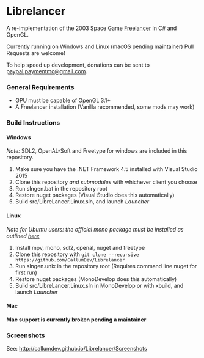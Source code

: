 # Librelancer
A re-implementation of the 2003 Space Game [Freelancer](https://en.wikipedia.org/wiki/Freelancer_(video_game)) in C# and OpenGL.

Currently running on Windows and Linux (macOS pending maintainer)
Pull Requests are welcome!

To help speed up development, donations can be sent to paypal.paymentmc@gmail.com.

### General Requirements
* GPU must be capable of OpenGL 3.1+
* A Freelancer installation (Vanilla recommended, some mods may work)

### Build Instructions

#### Windows
*Note:* SDL2, OpenAL-Soft and Freetype for windows are included in this repository.

1. Make sure you have the .NET Framework 4.5 installed with Visual Studio 2015
2. Clone this repository _and submodules_ with whichever client you choose
3. Run slngen.bat in the repository root
4. Restore nuget packages (Visual Studio does this automatically)
5. Build src/LibreLancer.Linux.sln, and launch *Launcher*

#### Linux
*Note for Ubuntu users: the official mono package must be installed as outlined [here](http://www.mono-project.com/docs/getting-started/install/linux/#debian-ubuntu-and-derivatives)*
1. Install mpv, mono, sdl2, openal, nuget and freetype
2. Clone this repository with `git clone --recursive https://github.com/CallumDev/Librelancer`
3. Run slngen.unix in the repository root (Requires command line nuget for first run)
4. Restore nuget packages (MonoDevelop does this automatically)
5. Build src/LibreLancer.Linux.sln in MonoDevelop or with xbuild, and launch *Launcher*


#### Mac
__Mac support is currently broken pending a maintainer__

### Screenshots
See: http://callumdev.github.io/Librelancer/Screenshots
